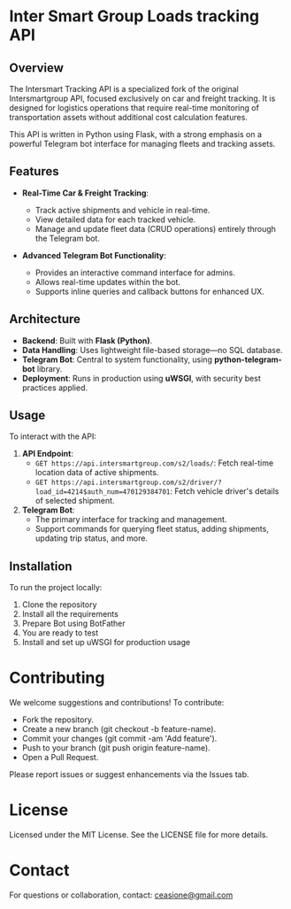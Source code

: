 # Inter Smart Group Loads tracking API

## Overview

The Intersmart Tracking API is a specialized fork of the original Intersmartgroup API, focused exclusively on car and freight tracking. It is designed for logistics operations that require real-time monitoring of transportation assets without additional cost calculation features.

This API is written in Python using Flask, with a strong emphasis on a powerful Telegram bot interface for managing fleets and tracking assets.

## Features

- **Real-Time Car & Freight Tracking**:
  - Track active shipments and vehicle in real-time.
  - View detailed data for each tracked vehicle.
  - Manage and update fleet data (CRUD operations) entirely through the Telegram bot.

- **Advanced Telegram Bot Functionality**:
  - Provides an interactive command interface for admins.
  - Allows real-time updates within the bot.
  - Supports inline queries and callback buttons for enhanced UX.

## Architecture

- **Backend**: Built with **Flask (Python)**.
- **Data Handling**: Uses lightweight file-based storage—no SQL database.
- **Telegram Bot**: Central to system functionality, using **python-telegram-bot** library.
- **Deployment**: Runs in production using **uWSGI**, with security best practices applied.

## Usage

To interact with the API:
1. **API Endpoint**:
   - `GET https://api.intersmartgroup.com/s2/loads/`: Fetch real-time location data of active shipments.
   - `GET https://api.intersmartgroup.com/s2/driver/?load_id=4214$auth_num=470129384701`: Fetch vehicle driver's details of selected shipment.
2. **Telegram Bot**:
   - The primary interface for tracking and management.
   - Support commands for querying fleet status, adding shipments, updating trip status, and more.

## Installation

To run the project locally:

1. Clone the repository
2. Install all the requirements
3. Prepare Bot using BotFather
4. You are ready to test
5. Install and set up uWSGI for production usage

# Contributing

We welcome suggestions and contributions! To contribute:

- Fork the repository.
- Create a new branch (git checkout -b feature-name).
- Commit your changes (git commit -am 'Add feature').
- Push to your branch (git push origin feature-name).
- Open a Pull Request.

Please report issues or suggest enhancements via the Issues tab.

# License

Licensed under the MIT License. See the LICENSE file for more details.

# Contact

For questions or collaboration, contact: ceasione@gmail.com